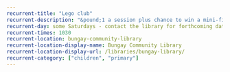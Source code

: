 ```yaml
---
recurrent-title: "Lego club"
recurrent-description: "&pound;1 a session plus chance to win a mini-figure."
recurrent-day: some Saturdays - contact the library for forthcoming dates
recurrent-times: 1030
recurrent-location: bungay-community-library
recurrent-location-display-name: Bungay Community Library
recurrent-location-display-url: /libraries/bungay-library/
recurrent-category: ["children", "primary"]
---
```

